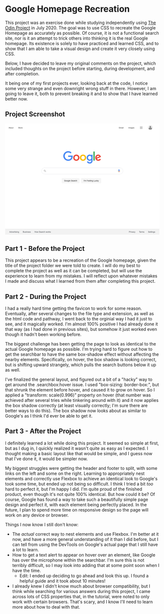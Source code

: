 # Google Homepage Recreation

This project was an exercise done while studying independently using [The Odin Project](https://www.theodinproject.com/) in July 2020. The goal was to use CSS to recreate the Google Homepage as accurately as possible. Of course, it is not a functional search site, nor is it an attempt to trick others into thinking it is the real Google homepage. Its existence is solely to have practiced and learned CSS, and to show that I am able to take a visual design and create it very closely using CSS.

Below, I have decided to leave my original comments on the project, which included thoughts on the project before starting, during development, and after completion.

It being one of my first projects ever, looking back at the code, I notice some very strange and even downright wrong stuff in there. However, I am going to leave it, both to prevent breaking it and to show that I have learned better now.


## Project Screenshot

![Google Homepage screenshot](./images/google-homepage.png)


## Part 1 - Before the Project

This project appears to be a recreation of the Google homepage, given the title of the project folder we were told to create. I will do my best to complete the project as well as it can be completed, but will use the experience to learn from my mistakes. I will reflect upon whatever mistakes I made and discuss what I learned from them after completing this project.

## Part 2 - During the Project

I had a really hard time getting the favicon to work for some reason. Eventually, after several changes to the file type and extension, as well as the html code and pathway, I went back to the orginial way I had it just to see, and it magically worked. I'm almost 100% positive I had already done it that way (as I had done in previous sites), but somehow it just worked even though it hadn't been working before.

The biggest challenge has been getting the page to look as identical to the actual Google homepage as possible. I'm trying hard to figure out how to get the searchbar to have the same box-shadow effect without affecting the nearby elements. Specifically, on hover, the box shadow is looking correct, but is shifting upward strangely, which pulls the search buttons below it up as well.

I've finalized the general layout, and figured out a bit of a "hacky" way to get around the .searchbox:hover issue. I used "box-sizing: border-box:", but that shrunk the element before hover, and caused it to grow on hover. So I applied a "transform: scale(0.996)" property on hover (that number was achieved after several tries while tinkering around with it) and it now applies the box shadow correctly (at least visually correctly; I'm sure there are better ways to do this). The box shadow now looks about as similar to Google's as I think I'd ever be able to get it.

## Part 3 - After the Project

I definitely learned a lot while doing this project. It seemed so simple at first, but as I dug in, I quickly realized it wasn't quite as easy as I expected. I thought making a basic layout like that would be simple, and I guess now that I've done it, it would be simpler now. 

My biggest struggles were getting the header and footer to split, with some links on the left and some on the right. Learning to appropriately nest elements and correctly use Flexbox to achieve an identical look to Google's took some time, but ended up not being so difficult. I think I tried a bit *too* hard to perfect it, but I'm happy I did. I'm quite proud of the finished product, even though it's not quite 100% identical. But how could it be? Of course, Google has found a way to take such a beautifully simple page design and perfect it, with each element being perfectly placed. In the future, I plan to spend more time on responsive design so the page will work on any device or browser.

Things I now know I still don't know:

- The *actual* correct way to nest elements and use Flexbox. I'm better at it now, and have a more general understanding of it than I did before, but I can tell from using the DevTools on Google's actual page that I still have a lot to learn.
- How to get a text alert to appear on hover over an element, like Google has over the microphone within the searchbar. I'm sure this is not terribly difficult, so I may look into adding that at some point soon when I have the time.
    - Edit: I ended up deciding to go ahead and look this up. I found a helpful guide and it took about 10 minutes!
- I already knew I didn't know much about browser compatibility, but I think while searching for various answers during this project, I came across lots of CSS properties that, in the tutorial, were noted to only work with certain browsers. That's scary, and I know I'll need to learn more about how to deal with that.